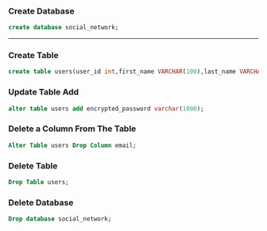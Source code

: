 ###  Create Database

```sql
create database social_network;
```
---

###  Create Table

```sql
create table users(user_id int,first_name VARCHAR(100),last_name VARCHAR(100),email VARCHAR(255)); 
```

### Update Table Add

```sql
alter table users add encrypted_password varchar(1000);
```

### Delete a Column From The Table 

```sql
Alter Table users Drop Column email;
```

### Delete Table 

```sql
Drop Table users;
```

### Delete Database 

```sql
Drop database social_network;
```
